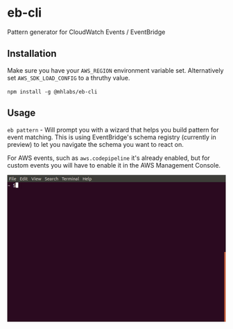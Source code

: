 # eb-cli
Pattern generator for CloudWatch Events / EventBridge

## Installation 
Make sure you have your `AWS_REGION` environment variable set. Alternatively set `AWS_SDK_LOAD_CONFIG` to a thruthy value.

`npm install -g @mhlabs/eb-cli`

## Usage
`eb pattern` - Will prompt you with a wizard that helps you build pattern for event matching. This is using EventBridge's schema registry (currently in preview) to let you navigate the schema you want to react on. 

For AWS events, such as `aws.codepipeline` it's already enabled, but for custom events you will have to enable it in the AWS Management Console.

![Demo](demo.gif)
